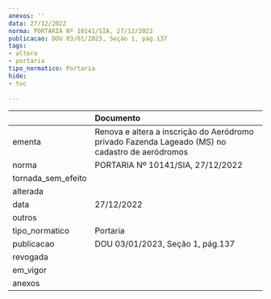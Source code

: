 ```yaml
---
anexos: ''
data: 27/12/2022
norma: PORTARIA Nº 10141/SIA, 27/12/2022
publicacao: DOU 03/01/2023, Seção 1, pág.137
tags:
- altera
- portaria
tipo_normatico: Portaria
hide: 
- toc 
 
---
```


|                    | Documento                                                                                       |
|:-------------------|:------------------------------------------------------------------------------------------------|
| ementa             | Renova e altera a inscrição do Aeródromo privado Fazenda Lageado (MS) no cadastro de aeródromos |
| norma              | PORTARIA Nº 10141/SIA, 27/12/2022                                                               |
| tornada_sem_efeito |                                                                                                 |
| alterada           |                                                                                                 |
| data               | 27/12/2022                                                                                      |
| outros             |                                                                                                 |
| tipo_normatico     | Portaria                                                                                        |
| publicacao         | DOU 03/01/2023, Seção 1, pág.137                                                                |
| revogada           |                                                                                                 |
| em_vigor           |                                                                                                 |
| anexos             |                                                                                                 |